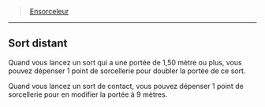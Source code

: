 ﻿---
!ClassFeatureItem
Id: sorcerer_hd.md#sort-distant
ParentLink: sorcerer_hd.md#ensorceleur
Name: Sort distant
ParentName: Ensorceleur
NameLevel: 2
Attributes:
  Name: Sort distant
  Markdown: >+
    ## <!--Name-->Sort distant<!--/Name-->


    Quand vous lancez un sort qui a une portée de 1,50 mètre ou plus, vous pouvez dépenser 1 point de sorcellerie pour doubler la portée de ce sort.


    Quand vous lancez un sort de contact, vous pouvez dépenser 1 point de sorcellerie pour en modifier la portée à 9 mètres.

AttributesDictionary: >+
  Name: Sort distant

  Markdown: >+

    ## <!--Name-->Sort distant<!--/Name-->





    Quand vous lancez un sort qui a une portée de 1,50 mètre ou plus, vous pouvez dépenser 1 point de sorcellerie pour doubler la portée de ce sort.





    Quand vous lancez un sort de contact, vous pouvez dépenser 1 point de sorcellerie pour en modifier la portée à 9 mètres.



---
> [Ensorceleur](hd_sorcerer.md)

---

## Sort distant

Quand vous lancez un sort qui a une portée de 1,50 mètre ou plus, vous pouvez dépenser 1 point de sorcellerie pour doubler la portée de ce sort.

Quand vous lancez un sort de contact, vous pouvez dépenser 1 point de sorcellerie pour en modifier la portée à 9 mètres.

